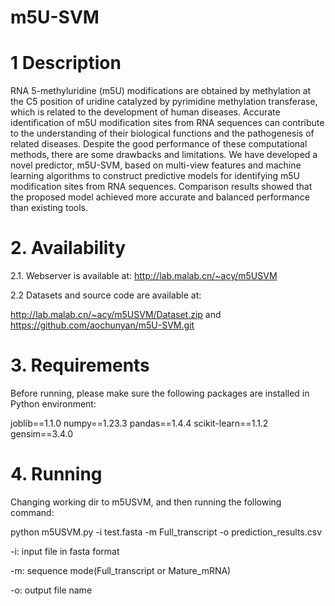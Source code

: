 # m5U-SVM
# 1 Description
RNA 5-methyluridine (m5U) modifications are obtained by methylation at the C5 position of uridine catalyzed by pyrimidine methylation transferase, which is related to the development of human diseases. Accurate identification of m5U modification sites from RNA sequences can contribute to the understanding of their biological functions and the pathogenesis of related diseases. Despite the good performance of these computational methods, there are some drawbacks and limitations.
We have developed a novel predictor, m5U-SVM, based on multi-view features and machine learning algorithms to construct predictive models for identifying m5U modification sites from RNA sequences. Comparison results showed that the proposed model achieved more accurate and balanced performance than existing tools.

# 2. Availability
2.1. Webserver is available at: 
http://lab.malab.cn/~acy/m5USVM 

2.2 Datasets and source code are available at:

http://lab.malab.cn/~acy/m5USVM/Dataset.zip
and
https://github.com/aochunyan/m5U-SVM.git

# 3. Requirements
Before running, please make sure the following packages are installed in Python environment:

joblib==1.1.0 numpy==1.23.3 pandas==1.4.4 scikit-learn==1.1.2 gensim==3.4.0

# 4. Running
Changing working dir to m5USVM, and then running the following command:

python m5USVM.py -i test.fasta -m Full_transcript -o prediction_results.csv

-i: input file in fasta format

-m: sequence mode(Full_transcript or Mature_mRNA)

-o: output file name
